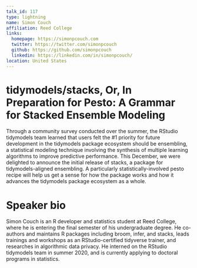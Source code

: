 ```yaml
---
talk_id: 117
type: lightning
name: Simon Couch
affiliation: Reed College
links:
  homepage: https://simonpcouch.com
  twitter: https://twitter.com/simonpcouch
  github: https://github.com/simonpcouch
  linkedin: https://linkedin.com/in/simonpcouch/
location: United States
---
```


# tidymodels/stacks, Or, In Preparation for Pesto: A Grammar for Stacked Ensemble Modeling

Through a community survey conducted over the summer, the RStudio tidymodels team learned that users felt the #1 priority for future development in the tidymodels package ecosystem should be ensembling, a statistical modeling technique involving the synthesis of multiple learning algorithms to improve predictive performance. This December, we were delighted to announce the initial release of stacks, a package for tidymodels-aligned ensembling. A particularly statistically-involved pesto recipe will help us get a sense for how the package works and how it advances the tidymodels package ecosystem as a whole.

# Speaker bio

Simon Couch is an R developer and statistics student at Reed College, where he is entering the final semester of his undergraduate degree. He co-authors and maintains R packages including broom, infer, and stacks, leads trainings and workshops as an RStudio-certified tidyverse trainer, and researches in algorithmic data privacy. He interned on the RStudio tidymodels team in summer 2020, and is currently applying to doctoral programs in statistics.
